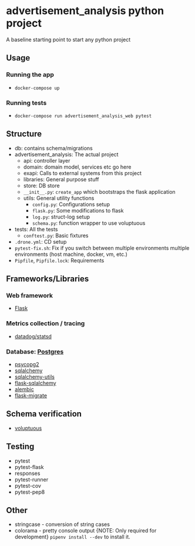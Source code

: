 # advertisement_analysis python project

A baseline starting point to start any python project

## Usage

### Running the app

- `docker-compose up`

### Running tests

- `docker-compose run advertisement_analysis_web pytest`

## Structure
- db: contains schema/migrations
- advertisement_analysis: The actual project
    - api: controller layer
    - domain: domain model, services etc go here
    - exapi: Calls to external systems from this project
    - libraries: General purpose stuff
    - store: DB store
    - `__init__.py`: `create_app` which bootstraps the flask application
    - utils: General utility functions
        - `config.py`: Configurations setup
        - `flask.py`: Some modifications to flask
        - `log.py`: struct-log setup
        - `schema.py`: function wrapper to use voluptuous
- tests: All the tests
    - `conftest.py`: Basic fixtures
- `.drone.yml`: CD setup
- `pytest-fix.sh`: Fix if you switch between multiple environments multiple environments (host machine, docker, vm, etc.)
- `Pipfile`, `Pipfile.lock`: Requirements


## Frameworks/Libraries

### Web framework
- [Flask](http://flask.pocoo.org/)

### Metrics collection / tracing
- [datadog/statsd](https://github.com/DataDog/datadogpy)

### Database: [Postgres](https://www.postgresql.org/)
- [psycopg2](http://initd.org/psycopg/docs/)
- [sqlalchemy](https://www.sqlalchemy.org/)
- [sqlalchemy-utils](https://github.com/kvesteri/sqlalchemy-utils)
- [flask-sqlalchemy](http://flask-sqlalchemy.pocoo.org/2.3/)
- [alembic](http://alembic.zzzcomputing.com/en/latest/)
- [flask-migrate](https://flask-migrate.readthedocs.io/en/latest/)

## Schema verification
- [voluptuous](https://github.com/alecthomas/voluptuous)

## Testing
- pytest
- pytest-flask
- responses
- pytest-runner
- pytest-cov
- pytest-pep8

## Other
- stringcase - conversion of string cases
- colorama - pretty console output {NOTE: Only required for development}
  `pipenv install --dev` to install it.
